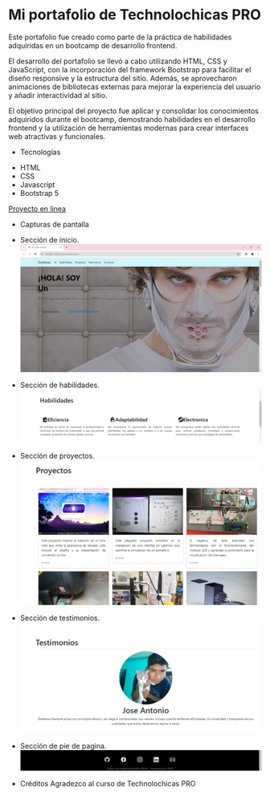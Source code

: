 # Mi portafolio de Technolochicas PRO

 
Este portafolio fue creado como parte de la práctica de habilidades adquiridas en un bootcamp de desarrollo frontend.

El desarrollo del portafolio se llevó a cabo utilizando HTML, CSS y JavaScript, con la incorporación del framework Bootstrap para facilitar el diseño responsive y la estructura del sitio. Además, se aprovecharon animaciones de bibliotecas externas para mejorar la experiencia del usuario y añadir interactividad al sitio.

El objetivo principal del proyecto fue aplicar y consolidar los conocimientos adquiridos durante el bootcamp, demostrando habilidades en el desarrollo frontend y la utilización de herramientas modernas para crear interfaces web atractivas y funcionales.
 

- Tecnologías
* HTML
* CSS
* Javascript
* Bootstrap 5

[Proyecto en linea](https://gentle-rolypoly-fb079f.netlify.app/)

- Capturas de pantalla


* Sección de inicio.
![Sección Yo](assets/frente.png)

* Sección de habilidades.
![Sección Yo](assets/habi.png)

* Sección de proyectos.
![Sección Yo](assets/proyec.png)

* Sección de testimonios.
![Sección Yo](assets/testi.png)

* Sección de pie de pagina.
![Sección Yo](assets/pie.png)


- Créditos
 Agradezco al curso de Technolochicas PRO